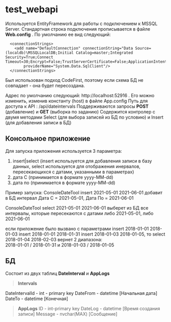 # test_webapi

Используется EntityFramework для работы с подключением к MSSQL Server.
Стандартная  строка подключения прописывается  в файле **Web.config** .
По умолчанию ее вид следующий:

      <connectionStrings>
        <add name="DefaultConnection" connectionString="Data Source=(localdb)\MSSQLLocalDB;Initial Catalog=master;Integrated Security=True;Connect Timeout=30;Encrypt=False;TrustServerCertificate=False;ApplicationIntent=ReadWrite;MultiSubnetFailover=False;App=EntityFramework"
            providerName="System.Data.SqlClient"/>
      </connectionStrings>
Был использован подход CodeFirst, поэтому если схема БД не совпадает - она будет пересоздана.

Адрес по умолчанию следующий: http://localhost:52916 . Его можно изменить, изменив константу (host) в файле App.config
Путь для доступа к API : /api/dateintervals
Поддерживаются  запросы **POST** (добавление) и **GET** (выборка по заданию)
Содержится контролер с двумя методами Select (для выбора записей из БД по условию) и Insert (для добавления записи в БД)

## Консольное приложение
Для запуска приложения используется 3 параметра: 
1) insert|select (insert используется для добавления записи в базу данных, select используется для отображения инервалов, пересекающихся с датами, указанными в параметрах)
2) дата С (принимается в формате yyyy-MM-dd)
3) дата по (принимается в формате yyyy-MM-dd)

Пример запуска:
ConsoleDateTool insert 2021-05-01 2021-06-01
добавит в БД интервал Дата С = 2021-05-01, Дата По = 2021-06-01

ConsoleDateTool select 2021-05-01 2021-06-01
выберет из БД все интервалы, которые пересекаются с датами либо 2021-05-01, либо 2021-06-01

если приложение было вызвано с параметрами 
insert 2018-01-01 2018-01-03
insert 2018-01-01 2018-01-31
insert 2018-01-03 2018-01-05,
то select 2018-01-04 2018-02-03 вернет 2 диапазона:               
2018-01-01 / 2018-01-31 и 2018-01-03 / 2018-01-05 

## БД
Состоит из двух таблиц **DateInterval** и **AppLogs** 

> **Intervals**

DateIntervalId - int - primary key
DateFrom - datetime [Начальная дата]
DateTo - datetime [Конечная]

> **AppLogs**
ID - int-primary key 
DateLog - datetime [Время создания записи]
Message - nvchar(MAX) [Сообщение]
